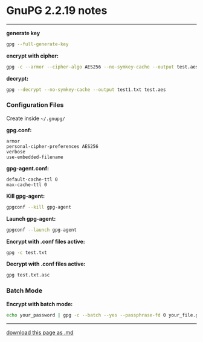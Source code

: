 # GnuPG 2.2.19 notes

------------------------

**generate key**

```sh
gpg --full-generate-key
```

**encrypt with cipher:**

```sh
gpg -c --armor --cipher-algo AES256 --no-symkey-cache --output test.aes test.txt 
```

**decrypt:**

```sh
gpg --decrypt --no-symkey-cache --output test1.txt test.aes
```

### Configuration Files

Create inside `~/.gnupg/`

**gpg.conf:**

```
armor
personal-cipher-preferences AES256
verbose
use-embedded-filename
```

**gpg-agent.conf:**

```
default-cache-ttl 0
max-cache-ttl 0
```

**Kill gpg-agent:**

```sh
gpgconf --kill gpg-agent
```

**Launch gpg-agent:**

```sh
gpgconf --launch gpg-agent
```

**Encrypt with .conf files active:**

```sh
gpg -c test.txt
```

**Decrypt with .conf files active:**

```sh
gpg test.txt.asc
```

### Batch Mode

**Encrypt with batch mode:**

```sh
echo your_password | gpg -c --batch --yes --passphrase-fd 0 your_file.gpg
```

-------------------

[download this page as .md](https://raw.githubusercontent.com/retrokid/retrokid.github.io/master/tech_notes/gnupg.md)
